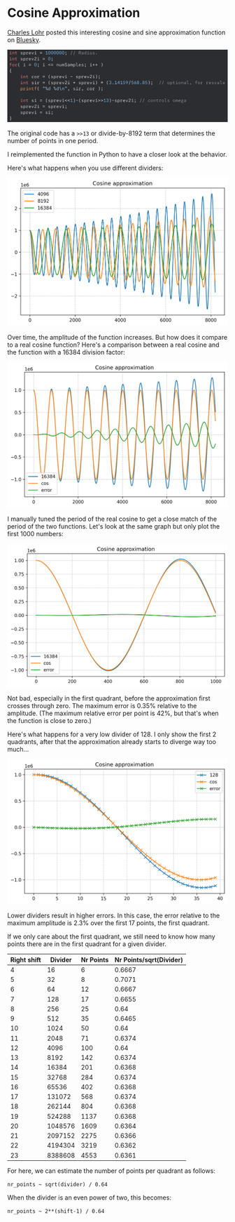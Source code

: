 
# Cosine Approximation

[Charles Lohr](https://bsky.app/profile/cnlohr.bsky.social) posted this interesting
cosine and sine approximation function on [Bluesky](https://bsky.app/profile/cnlohr.bsky.social/post/3lg5e3c7ifc26).

![Cosine approximation function](cosine_approximation_function.jpg)

The original code has a `>>13` or divide-by-8192 term that determines the number of
points in one period.

I reimplemented the function in Python to have a closer look at the behavior.

Here's what happens when you use different dividers:

![Plot for divider numberes 4096, 8192, 16384](cosine_plot_0.png)

Over time, the amplitude of the function increases. But how does it compare to a real
cosine function? Here's a comparison between a real cosine and the function with
a 16384 division factor:

![Plot for divider 16384 along with a cosine](cosine_plot_1.png)

I manually tuned the period of the real cosine to get a close match of the
period of the two functions. Let's look at the same graph but only plot
the first 1000 numbers:

![Plot for divider 16384 along with a cosine for 1000 points](cosine_plot_2.png)

Not bad, especially in the first quadrant, before the approximation first
crosses through zero. The maximum error is 0.35% relative to the amplitude.
(The maximum relative error per point is 42%, but that's when the function 
is close to zero.)

Here's what happens for a very low divider of 128. I only show the first 2
quadrants, after that the approximation already starts to diverge way too much...

![Plot for divider 128 along with a cosine](cosine_plot_3.png)

Lower dividers result in higher errors. In this case, the error relative to the
maximum amplitude is 2.3% over the first 17 points, the first quadrant.

If we only care about the first quadrant, we still need to know how many points
there are in the first quadrant for a given divider.


 | Right shift | Divider | Nr Points | Nr Points/sqrt(Divider) |
 |-------|-----|-----------|---------------------|
 | 4 | 16 | 6 | 0.6667 |
 | 5 | 32 | 8 | 0.7071 |
 | 6 | 64 | 12 | 0.6667 |
 | 7 | 128 | 17 | 0.6655 |
 | 8 | 256 | 25 | 0.64 |
 | 9 | 512 | 35 | 0.6465 |
 | 10 | 1024 | 50 | 0.64 |
 | 11 | 2048 | 71 | 0.6374 |
 | 12 | 4096 | 100 | 0.64 |
 | 13 | 8192 | 142 | 0.6374 |
 | 14 | 16384 | 201 | 0.6368 |
 | 15 | 32768 | 284 | 0.6374 |
 | 16 | 65536 | 402 | 0.6368 |
 | 17 | 131072 | 568 | 0.6374 |
 | 18 | 262144 | 804 | 0.6368 |
 | 19 | 524288 | 1137 | 0.6368 |
 | 20 | 1048576 | 1609 | 0.6364 |
 | 21 | 2097152 | 2275 | 0.6366 |
 | 22 | 4194304 | 3219 | 0.6362 |
 | 23 | 8388608 | 4553 | 0.6361 |

For here, we can estimate the number of points per quadrant as follows:

```
nr_points ~ sqrt(divider) / 0.64
```

When the divider is an even power of two, this becomes:

```
nr_points ~ 2**(shift-1) / 0.64
```


